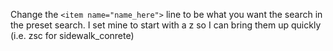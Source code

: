 Change the ` <item name="name_here"> ` line to be what you want the search in the preset search.  I set mine to start with a z so I can bring them up quickly (i.e. zsc for sidewalk_conrete)
